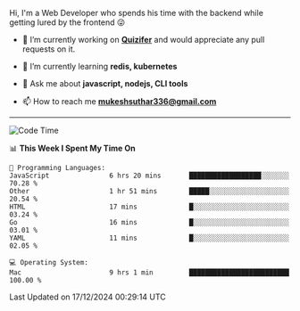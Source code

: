 Hi, I'm a Web Developer who spends his time with the backend while getting lured by the frontend 😜

- 🔭 I’m currently working on **[Quizifer](https://github.com/SutharMukesh/Quizifer/)** and would appreciate any pull requests on it.

- 🌱 I’m currently learning **redis, kubernetes**

- 💬 Ask me about **javascript, nodejs, CLI tools**

- 📫 How to reach me **mukeshsuthar336@gmail.com**

---
<!--START_SECTION:waka-->
![Code Time](http://img.shields.io/badge/Code%20Time-3%2C204%20hrs%2049%20mins-blue)

📊 **This Week I Spent My Time On** 

```text
💬 Programming Languages: 
JavaScript               6 hrs 20 mins       ██████████████████░░░░░░░   70.28 % 
Other                    1 hr 51 mins        █████░░░░░░░░░░░░░░░░░░░░   20.54 % 
HTML                     17 mins             █░░░░░░░░░░░░░░░░░░░░░░░░   03.24 % 
Go                       16 mins             █░░░░░░░░░░░░░░░░░░░░░░░░   03.01 % 
YAML                     11 mins             █░░░░░░░░░░░░░░░░░░░░░░░░   02.05 % 

💻 Operating System: 
Mac                      9 hrs 1 min         █████████████████████████   100.00 % 
```


 Last Updated on 17/12/2024 00:29:14 UTC
<!--END_SECTION:waka-->
